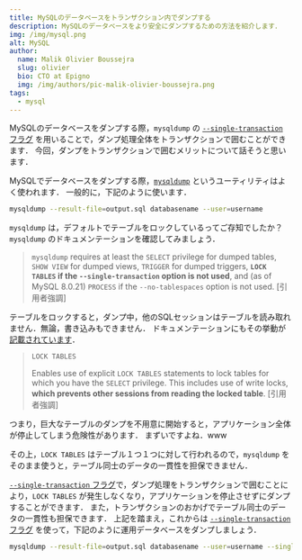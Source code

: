 ```yaml
---
title: MySQLのデータベースをトランザクション内でダンプする
description: MySQLのデータベースをより安全にダンプするための方法を紹介します．
img: /img/mysql.png
alt: MySQL
author:
  name: Malik Olivier Boussejra
  slug: olivier
  bio: CTO at Epigno
  img: /img/authors/pic-malik-olivier-boussejra.png
tags:
  - mysql
---
```


MySQLのデータベースをダンプする際，`mysqldump` の [`--single-transaction` フラグ](https://dev.mysql.com/doc/refman/8.0/en/mysqldump.html#option_mysqldump_single-transaction) を用いることで，ダンプ処理全体をトランザクションで囲むことができます．
今回，ダンプをトランザクションで囲むメリットについて話そうと思います．


MySQLでデータベースをダンプする際，[`mysqldump`](https://dev.mysql.com/doc/refman/8.0/en/mysqldump.html) というユーティリティはよく使われます．
一般的に，下記のように使います．

```sh
mysqldump --result-file=output.sql databasename --user=username
```

`mysqldump` は，デフォルトでテーブルをロックしているってご存知でしたか？
`mysqldump` のドキュメンテーションを確認してみましょう．

> `mysqldump` requires at least the `SELECT` privilege for dumped tables,
> `SHOW VIEW` for dumped views, `TRIGGER` for dumped triggers,
> **`LOCK TABLES` if the `--single-transaction` option is not used**,
> and (as of MySQL 8.0.21) `PROCESS` if the `--no-tablespaces` option is not used.
> [引用者強調]

テーブルをロックすると，ダンプ中，他のSQLセッションはテーブルを読み取れません．無論，書き込みもできません．
ドキュメンテーションにもその挙動が[記載されています](https://dev.mysql.com/doc/refman/8.0/en/privileges-provided.html#priv_lock-tables)．

> `LOCK TABLES`
>
> Enables use of explicit `LOCK TABLES` statements to lock tables for which you have the `SELECT` privilege. This includes use of write locks, **which prevents other sessions from reading the locked table**.
> [引用者強調]

つまり，巨大なテーブルのダンプを不用意に開始すると，アプリケーション全体が停止してしまう危険性があります．
まずいですよね．www

その上，`LOCK TABLES` はテーブル１つ１つに対して行われるので，`mysqldump` をそのまま使うと，テーブル同士のデータの一貫性を担保できません．

[`--single-transaction` フラグ](https://dev.mysql.com/doc/refman/8.0/en/mysqldump.html#option_mysqldump_single-transaction)で，ダンプ処理をトランザクションで囲むことにより，`LOCK
TABLES` が発生しなくなり，アプリケーションを停止させずにダンプすることができます．
また，トランザクションのおかげでテーブル同士のデータの一貫性も担保できます．
上記を踏まえ，これからは [`--single-transaction` フラグ](https://dev.mysql.com/doc/refman/8.0/en/mysqldump.html#option_mysqldump_single-transaction) を使って，下記のように運用データベースをダンプしましょう．

```sh
mysqldump --result-file=output.sql databasename --user=username --single-transaction
```
